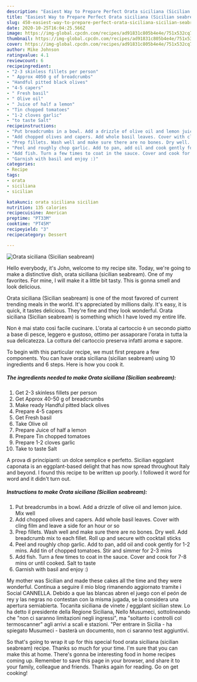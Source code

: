 ```yaml
---
description: "Easiest Way to Prepare Perfect Orata siciliana (Sicilian seabream)"
title: "Easiest Way to Prepare Perfect Orata siciliana (Sicilian seabream)"
slug: 450-easiest-way-to-prepare-perfect-orata-siciliana-sicilian-seabream
date: 2020-10-25T16:04:25.566Z
image: https://img-global.cpcdn.com/recipes/ad91831c805b4e4e/751x532cq70/orata-siciliana-sicilian-seabream-recipe-main-photo.jpg
thumbnail: https://img-global.cpcdn.com/recipes/ad91831c805b4e4e/751x532cq70/orata-siciliana-sicilian-seabream-recipe-main-photo.jpg
cover: https://img-global.cpcdn.com/recipes/ad91831c805b4e4e/751x532cq70/orata-siciliana-sicilian-seabream-recipe-main-photo.jpg
author: Mike Johnson
ratingvalue: 4.1
reviewcount: 6
recipeingredient:
- "2-3 skinless fillets per person"
- " Approx 4050 g of breadcrumbs"
- "Handful pitted black olives"
- "4-5 capers"
- " Fresh basil"
- " Olive oil"
- " Juice of half a lemon"
- "Tin chopped tomatoes"
- "1-2 cloves garlic"
- "to taste Salt"
recipeinstructions:
- "Put breadcrumbs in a bowl. Add a drizzle of olive oil and lemon juice. Mix well"
- "Add chopped olives and capers. Add whole basil leaves. Cover with cling film and leave a side for an hour or so"
- "Prep fillets. Wash well and make sure there are no bones. Dry well. Add breadcrumb mix to each fillet. Roll up and secure with cocktail sticks"
- "Peel and roughly chop garlic. Add to pan, add oil and cook gently for 1-2 mins. Add tin of chopped tomatoes. Stir and simmer for 2-3 mins"
- "Add fish. Turn a few times to coat in the sauce. Cover and cook for 7-8 mins or until cooked. Salt to taste"
- "Garnish with basil and enjoy :)"
categories:
- Recipe
tags:
- orata
- siciliana
- sicilian

katakunci: orata siciliana sicilian 
nutrition: 135 calories
recipecuisine: American
preptime: "PT33M"
cooktime: "PT45M"
recipeyield: "3"
recipecategory: Dessert

---
```



![Orata siciliana (Sicilian seabream)](https://img-global.cpcdn.com/recipes/ad91831c805b4e4e/751x532cq70/orata-siciliana-sicilian-seabream-recipe-main-photo.jpg)

Hello everybody, it's John, welcome to my recipe site. Today, we're going to make a distinctive dish, orata siciliana (sicilian seabream). One of my favorites. For mine, I will make it a little bit tasty. This is gonna smell and look delicious.

Orata siciliana (Sicilian seabream) is one of the most favored of current trending meals in the world. It's appreciated by millions daily. It's easy, it is quick, it tastes delicious. They're fine and they look wonderful. Orata siciliana (Sicilian seabream) is something which I have loved my entire life.

Non è mai stato così facile cucinare. L&#39;orata al cartoccio è un secondo piatto a base di pesce, leggero e gustoso, ottimo per assaporare l&#39;orata in tutta la sua delicatezza. La cottura del cartoccio preserva infatti aroma e sapore.


To begin with this particular recipe, we must first prepare a few components. You can have orata siciliana (sicilian seabream) using 10 ingredients and 6 steps. Here is how you cook it.

<!--inarticleads1-->

##### The ingredients needed to make Orata siciliana (Sicilian seabream):

1. Get 2-3 skinless fillets per person
1. Get  Approx 40-50 g of breadcrumbs
1. Make ready Handful pitted black olives
1. Prepare 4-5 capers
1. Get  Fresh basil
1. Take  Olive oil
1. Prepare  Juice of half a lemon
1. Prepare Tin chopped tomatoes
1. Prepare 1-2 cloves garlic
1. Take to taste Salt


A prova di principianti: un dolce semplice e perfetto. Sicilian eggplant caponata is an eggplant-based delight that has now spread throughout Italy and beyond. I found this recipe to be written up poorly. I followed it word for word and it didn&#39;t turn out. 

<!--inarticleads2-->

##### Instructions to make Orata siciliana (Sicilian seabream):

1. Put breadcrumbs in a bowl. Add a drizzle of olive oil and lemon juice. Mix well
1. Add chopped olives and capers. Add whole basil leaves. Cover with cling film and leave a side for an hour or so
1. Prep fillets. Wash well and make sure there are no bones. Dry well. Add breadcrumb mix to each fillet. Roll up and secure with cocktail sticks
1. Peel and roughly chop garlic. Add to pan, add oil and cook gently for 1-2 mins. Add tin of chopped tomatoes. Stir and simmer for 2-3 mins
1. Add fish. Turn a few times to coat in the sauce. Cover and cook for 7-8 mins or until cooked. Salt to taste
1. Garnish with basil and enjoy :)


My mother was Sicilian and made these cakes all the time and they were wonderful. Continua a seguire il mio blog rimanendo aggiornato tramite i Social CANNELLA. Debido a que las blancas abren el juego con el peón de rey y las negras no contestan con la misma jugada, se la considera una apertura semiabierta. Tocanita siciliana de vinete / eggplant sicilian stew. Lo ha detto il presidente della Regione Siciliana, Nello Musumeci, sottolineando che &#34;non ci saranno limitazioni negli ingressi&#34;, ma &#34;soltanto i controlli col termoscanner&#34; agli arrivi a scali e stazioni. &#34;Per entrare in Sicilia - ha spiegato Musumeci - basterà un documento, non ci saranno test aggiuntivi. 

So that's going to wrap it up for this special food orata siciliana (sicilian seabream) recipe. Thanks so much for your time. I'm sure that you can make this at home. There's gonna be interesting food in home recipes coming up. Remember to save this page in your browser, and share it to your family, colleague and friends. Thanks again for reading. Go on get cooking!
